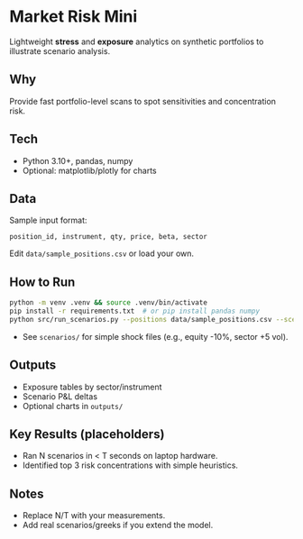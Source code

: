 # Market Risk Mini

Lightweight **stress** and **exposure** analytics on synthetic portfolios to illustrate scenario analysis.

## Why
Provide fast portfolio-level scans to spot sensitivities and concentration risk.

## Tech
- Python 3.10+, pandas, numpy
- Optional: matplotlib/plotly for charts

## Data
Sample input format:
```
position_id, instrument, qty, price, beta, sector
```
Edit `data/sample_positions.csv` or load your own.

## How to Run
```bash
python -m venv .venv && source .venv/bin/activate
pip install -r requirements.txt  # or pip install pandas numpy
python src/run_scenarios.py --positions data/sample_positions.csv --scenario shocks/base.yaml
```
- See `scenarios/` for simple shock files (e.g., equity -10%, sector +5 vol).

## Outputs
- Exposure tables by sector/instrument
- Scenario P&L deltas
- Optional charts in `outputs/`

## Key Results (placeholders)
- Ran N scenarios in < T seconds on laptop hardware.
- Identified top 3 risk concentrations with simple heuristics.

## Notes
- Replace N/T with your measurements.
- Add real scenarios/greeks if you extend the model.
